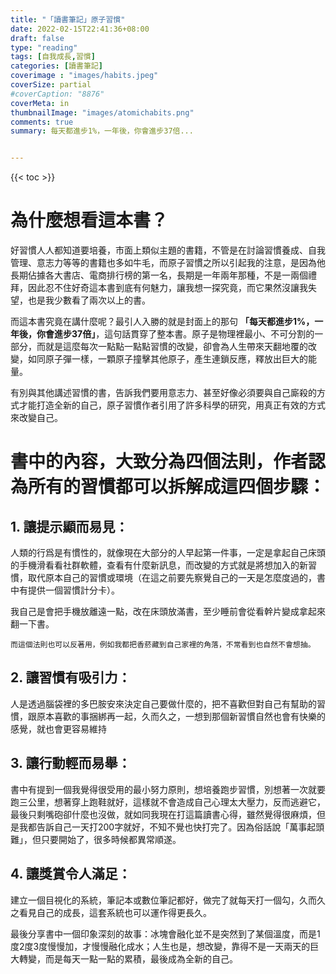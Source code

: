 ```yaml
---
title: "「讀書筆記」原子習慣"
date: 2022-02-15T22:41:36+08:00
draft: false
type: "reading"
tags: [自我成長,習慣]
categories: [讀書筆記]
coverimage : "images/habits.jpeg"
coverSize: partial
#coverCaption: "8876"
coverMeta: in
thumbnailImage: "images/atomichabits.png"
comments: true
summary: 每天都進步1%，一年後，你會進步37倍...


---
```


{{< toc >}}

# 為什麼想看這本書？

好習慣人人都知道要培養，市面上類似主題的書籍，不管是在討論習慣養成、自我管理、意志力等等的書籍也多如牛毛，而原子習慣之所以引起我的注意，是因為他長期佔據各大書店、電商排行榜的第一名，長期是一年兩年那種，不是一兩個禮拜，因此忍不住好奇這本書到底有何魅力，讓我想一探究竟，而它果然沒讓我失望，也是我少數看了兩次以上的書。

而這本書究竟在講什麼呢？最引人入勝的就是封面上的那句 **「每天都進步1%，一年後，你會進步37倍」**，這句話貫穿了整本書。原子是物理裡最小、不可分割的一部分，而就是這麼每次一點點一點點習慣的改變，卻會為人生帶來天翻地覆的改變，如同原子彈一樣，一顆原子撞擊其他原子，產生連鎖反應，釋放出巨大的能量。

有別與其他講述習慣的書，告訴我們要用意志力、甚至好像必須要與自己廝殺的方式才能打造全新的自己，原子習慣作者引用了許多科學的研究，用真正有效的方式來改變自己。

# 書中的內容，大致分為四個法則，作者認為所有的習慣都可以拆解成這四個步驟：
## 1. 讓提示顯而易見：
人類的行爲是有慣性的，就像現在大部分的人早起第一件事，一定是拿起自己床頭的手機滑看看社群軟體，查看有什麼新訊息，而改變的方式就是將想加入的新習慣，取代原本自己的習慣或環境（在這之前要先察覺自己的一天是怎麼度過的，書中有提供一個習慣計分卡）。

我自己是會把手機放離遠一點，改在床頭放滿書，至少睡前會從看幹片變成拿起來翻一下書。

    而這個法則也可以反著用，例如我都把香菸藏到自己家裡的角落，不常看到也自然不會想抽。

## 2. 讓習慣有吸引力：
人是透過腦袋裡的多巴胺安來決定自己要做什麼的，把不喜歡但對自己有幫助的習慣，跟原本喜歡的事捆綁再一起，久而久之，一想到那個新習慣自然也會有快樂的感覺，就也會更容易維持

## 3. 讓行動輕而易舉：
書中有提到一個我覺得很受用的最小努力原則，想培養跑步習慣，別想著一次就要跑三公里，想著穿上跑鞋就好，這樣就不會造成自己心理太大壓力，反而逃避它，最後只剩嘴砲卻什麼也沒做，就如同我現在打這篇讀書心得，雖然覺得很麻煩，但是我都告訴自己一天打200字就好，不知不覺也快打完了。因為俗話說「萬事起頭難」，但只要開始了，很多時候都異常順遂。

## 4. 讓獎賞令人滿足：
建立一個目視化的系統，筆記本或數位筆記都好，做完了就每天打一個勾，久而久之看見自己的成長，這套系統也可以運作得更長久。

最後分享書中一個印象深刻的故事：冰塊會融化並不是突然到了某個溫度，而是1度2度3度慢慢加，才慢慢融化成水；人生也是，想改變，靠得不是一天兩天的巨大轉變，而是每天一點一點的累積，最後成為全新的自己。

